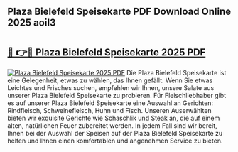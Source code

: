 ## Plaza Bielefeld Speisekarte PDF Download Online 2025 aoiI3

# <h2><a href="http://gcb6jx9.nevu.top/?p=Plaza+Bielefeld+Speisekarte">🔗 👉🔴 Plaza Bielefeld Speisekarte 2025 PDF</a></h2>

[![Plaza Bielefeld Speisekarte 2025 PDF](https://i.imgur.com/dBaPXMq.png)](http://gcb6jx9.nevu.top/?p=Plaza+Bielefeld+Speisekarte)
Die Plaza Bielefeld Speisekarte ist eine Gelegenheit, etwas zu wählen, das Ihnen gefällt. Wenn Sie etwas Leichtes und Frisches suchen, empfehlen wir Ihnen, unsere Salate aus unserer Plaza Bielefeld Speisekarte zu probieren. Für Fleischliebhaber gibt es auf unserer Plaza Bielefeld Speisekarte eine Auswahl an Gerichten: Rindfleisch, Schweinefleisch, Huhn und Fisch. Unseren Auserwählten bieten wir exquisite Gerichte wie Schaschlik und Steak an, die auf einem alten, natürlichen Feuer zubereitet werden. In jedem Fall sind wir bereit, Ihnen bei der Auswahl der Speisen auf der Plaza Bielefeld Speisekarte zu helfen und Ihnen einen komfortablen und angenehmen Service zu bieten.

